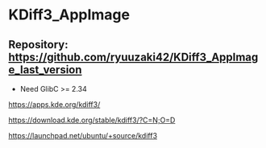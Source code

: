 
# KDiff3_AppImage

## Repository: https://github.com/ryuuzaki42/KDiff3_AppImage_last_version

* Need GlibC >= 2.34

https://apps.kde.org/kdiff3/

https://download.kde.org/stable/kdiff3/?C=N;O=D

https://launchpad.net/ubuntu/+source/kdiff3
